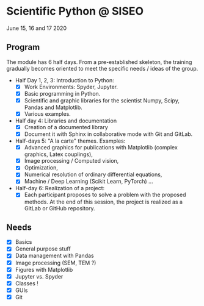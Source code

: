 # Scientific Python @ SISEO
June 15, 16 and 17 2020

## Program
The module has 6 half days. From a pre-established skeleton, the training gradually becomes oriented to meet the specific needs / ideas of the group.

- Half Day 1, 2, 3: Introduction to Python:
    - [x] Work Environments: Spyder, Jupyter.
    - [x] Basic programming in Python.
    - [x] Scientific and graphic libraries for the scientist Numpy, Scipy, Pandas and Matplotlib.
    - [x] Various examples.
- Half day 4: Libraries and documentation
    - [x] Creation of a documented library
    - [x] Document it with Sphinx in collaborative mode with Git and GitLab.
- Half-days 5:  "A la carte" themes. Examples:
    - [x] Advanced graphics for publications with Matplotlib (complex graphics, Latex couplings),
    - [x] Image processing / Computed vision,
    - [x] Optimization,
    - [x] Numerical resolution of ordinary differential equations,
    - [x] Machine / Deep Learning (Scikit Learn, PyTorch) …
- Half-day 6: Realization of a project:
    - [x] Each participant proposes to solve a problem with the proposed methods. At the end of this session, the project is realized as a GitLab or GitHub repository.

## Needs

- [x] Basics
- [x] General purpose stuff
- [x] Data management with Pandas
- [x] Image processing (SEM, TEM ?)
- [x] Figures with Matplotlib
- [x] Jupyter vs. Spyder
- [x] Classes !
- [x] GUIs
- [x] Git
